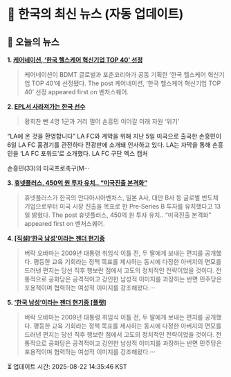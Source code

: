 # 📢 한국의 최신 뉴스 (자동 업데이트)

## 📰 오늘의 뉴스
**1. [케어네이션, ‘한국 헬스케어 혁신기업 TOP 40’ 선정](https://www.venturesquare.net/998300)**
> 케어네이션이 BDMT 글로벌과 포춘코리아가 공동 기획한 ‘한국 헬스케어 혁신기업 TOP 40’에 선정됐다.
The post 케어네이션, ‘한국 헬스케어 혁신기업 TOP 40’ 선정 appeared first on 벤처스퀘어.

**2. [EPL서 사라져가는 한국 선수](https://www.khan.co.kr/article/202508062059025)**
> 황희찬 뺀 4명 1군과 거리 멀어
손흥민 이어갈 미래 자원 ‘위기’

“LA에 온 것을 환영합니다” LA FC와 계약을 위해 지난 5일 미국으로 출국한 손흥민이 6일 LA FC 홈경기를 관전하다 전광판에 소개돼 인사하고 있다. LA는 자막을 통해 손흥민을 ‘LA FC 포워드’로 소개했다. LA FC 구단 엑스 캡처

손흥민(33)의 미국프로축구(M···

**3. [휴넷플러스, 450억 원 투자 유치.. “미국진출 본격화”](https://www.venturesquare.net/999623)**
> 휴넷플러스가 한국의 안다아시아벤처스, 일본 A사, 대만 B사 등 글로벌 반도체 기업으로부터 미국 시장 진출을 목표로 한 Pre‑Series B 투자를 유치했다고 13일 밝혔다.
The post 휴넷플러스, 450억 원 투자 유치.. “미국진출 본격화” appeared first on 벤처스퀘어.

**4. [[직설]‘한국 남성’이라는 젠더 현기증](https://www.khan.co.kr/article/202508202043015)**
> 버락 오바마는 2009년 대통령 취임식 이틀 전, 두 딸에게 보내는 편지를 공개했다. 평등한 교육 기회라는 정책 목표를 제시하는 동시에 다정한 아버지의 면모를 드러낸 편지는 당선 직후 행보란 점에서 고도의 정치적인 전략이었을 것이다. 전통적으로 공화당은 공격적이고 강인한 남성적 이미지를 과장하는 반면 민주당은 포용적이며 협력하는 여성적 이미지를 강조해왔다.···

**5. [‘한국 남성’이라는 젠더 현기증 [플랫]](https://www.khan.co.kr/article/202508211121001)**
> 버락 오바마는 2009년 대통령 취임식 이틀 전, 두 딸에게 보내는 편지를 공개했다. 평등한 교육 기회라는 정책 목표를 제시하는 동시에 다정한 아버지의 면모를 드러낸 편지는 당선 직후 행보란 점에서 고도의 정치적인 전략이었을 것이다. 전통적으로 공화당은 공격적이고 강인한 남성적 이미지를 과장하는 반면 민주당은 포용적이며 협력하는 여성적 이미지를 강조해왔다.···


⏳ 업데이트 시간: 2025-08-22 14:35:46 KST
